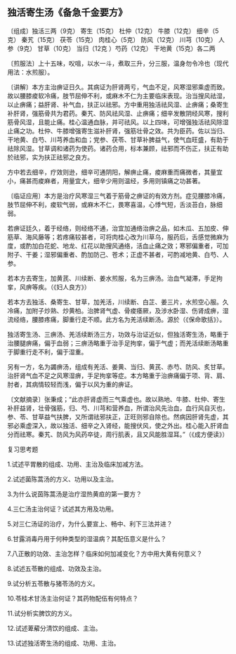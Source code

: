 ## 独活寄生汤《备急千金要方》

〔组成〕独活三两（9克） 寄生（15克） 杜仲（12克） 牛膝（12克） 细辛（5克） 秦艽（15克） 茯苓（15克） 肉桂心（5克） 防风（12克） 川芎（10克） 人参（9克） 甘草（10克） 当归（12克 ）芍药（12克） 干地黄（15克）各二两

〔煎服法〕上十五味，㕮咀，以水一斗，煮取三升，分三服，温身勿令冷也（现代用法：水煎服）。

〔讲解〕本方主治痹证日久。其病证为肝肾两亏，气血不足，风寒湿邪乘虚而致。故以腰膝痠软冷痛，肢节屈伸不利，或麻木不仁为主要临床表现。治当搜风祛湿，以止痹痛；益肝肾、补气血，扶正以祛邪。方中重用独活祛风湿、止痹痛；桑寄生补肝肾，强筋骨共为君药。秦艽、防风祛风湿、止痹痛；细辛发散阴经风寒，搜利筋骨风湿，且能止痛。桂心温通血脉，并可祛风。以上四味，可增强独活祛风除湿止痛之功。杜仲、牛膝增强寄生滋补肝肾，强筋壮骨之效。共为臣药。佐以当归、干地黄、白芍、川芎养血和血；党参、茯苓、甘草补脾益气，使气血旺盛，有助于祛除风湿。甘草调和诸药为使药。诸药合用，标本兼顾，祛邪而不伤正，扶正有助於祛邪，实为扶正祛邪之良方。

方中若去细辛，疗效则逊，细辛可通阴阳，解痹止痛，痠麻重而痛微者，其量宜小，痛甚而痠麻者，用量宜大，细辛少用则温经，多用则镇痛之功甚著。

〔临证应用〕本方是治疗风寒湿三气着于筋骨之痹证的有效方剂。症见腰膝冷痛，肢节屈伸不利，痠软气弱，或麻木不仁，畏寒喜温，心悸气短，舌淡苔白，脉细弱。

若痹证廷久，着于经络，则经络不通，治宜加通络治痹之品，如木瓜、五加皮、伸筋草、海风藤等；若疼痛较甚者，可将肉桂心改为川草乌，服药后，舌感觉微麻为度，或酌加白花蛇、地龙、红花以助搜风通络，活血止痛之效；寒邪偏重者，可加附子、干姜；湿邪偏重者、酌加防己、苍术；正虚不甚者，可酌减地黄、白芍、人参。

若本方去寄生，加黄芪、川续断、姜水煎服，名为三痹汤。治血气凝滞，手足拘挛，风痹等疾。（《妇人良方》）

若本方去独活、桑寄生、甘草，加羌活，川续断、白芷、姜三片，水煎空心服。久冷痛，加附子炒熟、炒黄柏。治脾肾气虚、骨痠痿厥，及涉水卧湿、伤肾成痹，湿流经络，腰膝疼痛，脚重行走不顺。此方名为羌活续断汤。源於（《保命歌括》）。

独活寄生汤、三痹汤、羌活续断汤三方，功效与治证近似，但独活寄生汤，略重于治腰腿痹痛，偏于血弱；三痹汤略重于治手足拘挛，偏于气虚；而羌活续断汤略重于脚重行走不利，偏于湿重。

另有一方，名为蠲痹汤，组成有羌活、姜黄、当归、黄芪、赤芍、防风、炙甘草。治肝肾气血不足之风寒湿痹，手足拘挛等症。本方略重于治痹痛偏于项、背、肩、肘者，其病情较轻而浅，偏于以风为重的痹证。

〔文献摘录〕张秉成；“此亦肝肾虚而三气乘虚也。故以熟地、牛膝、杜仲、寄生补肝益肾，壮骨强筋，归、芍、川芎和营养血，所谓治风先治血，血行风自灭也，参、苓、甘草益气扶脾，又所谓祛邪扶正，正旺则邪自除也。然病因肝肾先虚，其邪必乘虚深入，故以独活、细辛之入肾经，能搜伏风，使之外出。桂心能入肝肾血分而祛寒。秦艽、防风为风药卒徒，周行肌表，且又风能胜湿耳。”（《成方便读》）

复习思考题

1.试述平胃散的组成、功用、主治及临床加减方法。

2.试述菌陈蒿汤的方义、功用以及主治。

3.为什么说茵陈蒿汤是治疗湿热黄疸的第一要方？

4.三仁汤主治何证？试述其方用及功用。

5.对三仁汤证的治疗，为什么要宣上、畅中、利下三法并进？

6.甘露消毒丹用于何种类型的湿温病？其配伍意义是什么？

7.八正散的功效、主治怎样？临床如何加减变化？方中用大黄有何意义？

8.试述五苓散的组成、功效及主治。

9.试分析五苓散与猪苓汤的方义。

10.苓桂术甘汤主治何证？其药物配伍有何特点？

11.试分析实脾饮的方义。

12.试述萆薢分清饮的组成、主治。

13.试述独活寄生汤的组成、功用、主治。
